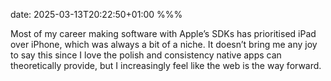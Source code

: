 date: 2025-03-13T20:22:50+01:00
%%%

Most of my career making software with Apple’s SDKs has prioritised iPad over iPhone, which was always a bit of a niche. It doesn’t bring me any joy to say this since I love the polish and consistency native apps can theoretically provide, but I increasingly feel like the web is the way forward.
